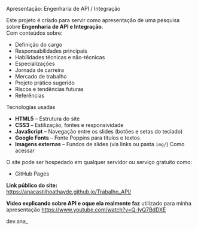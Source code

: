  Apresentação: Engenharia de API / Integração

Este projeto é criado para servir como apresentação de uma pesquisa sobre **Engenharia de API e Integração**.  
Com conteúdos sobre:

- Definição do cargo
- Responsabilidades principais
- Habilidades técnicas e não-técnicas
- Especializações
- Jornada de carreira
- Mercado de trabalho
- Projeto prático sugerido
- Riscos e tendências futuras
- Referências

 Tecnologias usadas

- **HTML5** – Estrutura do site
- **CSS3** – Estilização, fontes e responsividade
- **JavaScript** – Navegação entre os slides (botões e setas do teclado)
- **Google Fonts** – Fonte Poppins para títulos e textos
- **Imagens externas** – Fundos de slides (via links ou pasta `img/`)
 Como acessar

O site pode ser hospedado em qualquer servidor ou serviço gratuito como:

- GitHub Pages

**Link público do site:**  
https://anacastilhoathayde.github.io/Trabalho_API/

**Video explicando sobre API e oque ela realmente faz** utilizado para minha apresentação
https://www.youtube.com/watch?v=Q-lyQ7BdDXE

dev.ana_

